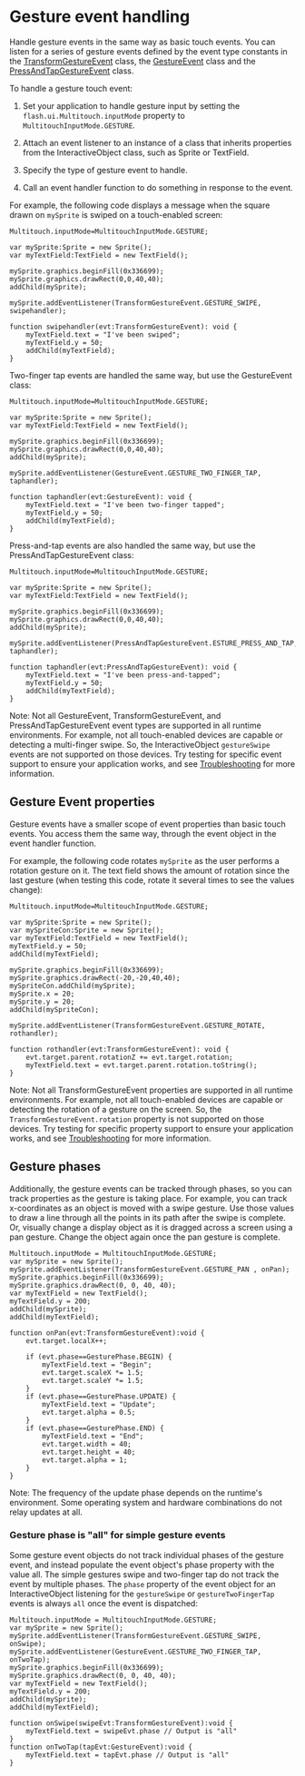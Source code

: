 # Gesture event handling

<div>

Handle gesture events in the same way as basic touch events. You can listen for
a series of gesture events defined by the event type constants in the
[TransformGestureEvent](https://help.adobe.com/en_US/FlashPlatform/reference/actionscript/3/flash/events/TransformGestureEvent.html)
class, the
[GestureEvent](https://help.adobe.com/en_US/FlashPlatform/reference/actionscript/3/flash/events/GestureEvent.html)
class and the
[PressAndTapGestureEvent](https://help.adobe.com/en_US/FlashPlatform/reference/actionscript/3/flash/events/PressAndTapGestureEvent.html)
class.

<div>

To handle a gesture touch event:

1.  Set your application to handle gesture input by setting the
    `flash.ui.Multitouch.inputMode` property to `MultitouchInputMode.GESTURE`.

2.  Attach an event listener to an instance of a class that inherits properties
    from the InteractiveObject class, such as Sprite or TextField.

3.  Specify the type of gesture event to handle.

4.  Call an event handler function to do something in response to the event.

</div>

For example, the following code displays a message when the square drawn on
`mySprite` is swiped on a touch-enabled screen:

    Multitouch.inputMode=MultitouchInputMode.GESTURE;

    var mySprite:Sprite = new Sprite();
    var myTextField:TextField = new TextField();

    mySprite.graphics.beginFill(0x336699);
    mySprite.graphics.drawRect(0,0,40,40);
    addChild(mySprite);

    mySprite.addEventListener(TransformGestureEvent.GESTURE_SWIPE, swipehandler);

    function swipehandler(evt:TransformGestureEvent): void {
    	myTextField.text = "I've been swiped";
    	myTextField.y = 50;
    	addChild(myTextField);
    }

Two-finger tap events are handled the same way, but use the GestureEvent class:

    Multitouch.inputMode=MultitouchInputMode.GESTURE;

    var mySprite:Sprite = new Sprite();
    var myTextField:TextField = new TextField();

    mySprite.graphics.beginFill(0x336699);
    mySprite.graphics.drawRect(0,0,40,40);
    addChild(mySprite);

    mySprite.addEventListener(GestureEvent.GESTURE_TWO_FINGER_TAP, taphandler);

    function taphandler(evt:GestureEvent): void {
    	myTextField.text = "I've been two-finger tapped";
    	myTextField.y = 50;
    	addChild(myTextField);
    }

Press-and-tap events are also handled the same way, but use the
PressAndTapGestureEvent class:

    Multitouch.inputMode=MultitouchInputMode.GESTURE;

    var mySprite:Sprite = new Sprite();
    var myTextField:TextField = new TextField();

    mySprite.graphics.beginFill(0x336699);
    mySprite.graphics.drawRect(0,0,40,40);
    addChild(mySprite);

    mySprite.addEventListener(PressAndTapGestureEvent.ESTURE_PRESS_AND_TAP, taphandler);

    function taphandler(evt:PressAndTapGestureEvent): void {
    	myTextField.text = "I've been press-and-tapped";
    	myTextField.y = 50;
    	addChild(myTextField);
    }

<div>

Note: Not all GestureEvent, TransformGestureEvent, and PressAndTapGestureEvent
event types are supported in all runtime environments. For example, not all
touch-enabled devices are capable or detecting a multi-finger swipe. So, the
InteractiveObject `gestureSwipe` events are not supported on those devices. Try
testing for specific event support to ensure your application works, and see
[Troubleshooting](WS1ca064e08d7aa930-581fb7b1257b16ff45-8000.html) for more
information.

</div>

</div>

<div>

## Gesture Event properties

<div>

Gesture events have a smaller scope of event properties than basic touch events.
You access them the same way, through the event object in the event handler
function.

For example, the following code rotates `mySprite` as the user performs a
rotation gesture on it. The text field shows the amount of rotation since the
last gesture (when testing this code, rotate it several times to see the values
change):

    Multitouch.inputMode=MultitouchInputMode.GESTURE;

    var mySprite:Sprite = new Sprite();
    var mySpriteCon:Sprite = new Sprite();
    var myTextField:TextField = new TextField();
    myTextField.y = 50;
    addChild(myTextField);

    mySprite.graphics.beginFill(0x336699);
    mySprite.graphics.drawRect(-20,-20,40,40);
    mySpriteCon.addChild(mySprite);
    mySprite.x = 20;
    mySprite.y = 20;
    addChild(mySpriteCon);

    mySprite.addEventListener(TransformGestureEvent.GESTURE_ROTATE, rothandler);

    function rothandler(evt:TransformGestureEvent): void {
    	evt.target.parent.rotationZ += evt.target.rotation;
    	myTextField.text = evt.target.parent.rotation.toString();
    }

<div>

Note: Not all TransformGestureEvent properties are supported in all runtime
environments. For example, not all touch-enabled devices are capable or
detecting the rotation of a gesture on the screen. So, the
`TransformGestureEvent.rotation` property is not supported on those devices. Try
testing for specific property support to ensure your application works, and see
[Troubleshooting](WS1ca064e08d7aa930-581fb7b1257b16ff45-8000.html) for more
information.

</div>

</div>

</div>

<div>

## Gesture phases

<div>

<div>

Additionally, the gesture events can be tracked through phases, so you can track
properties as the gesture is taking place. For example, you can track
x-coordinates as an object is moved with a swipe gesture. Use those values to
draw a line through all the points in its path after the swipe is complete. Or,
visually change a display object as it is dragged across a screen using a pan
gesture. Change the object again once the pan gesture is complete.

    Multitouch.inputMode = MultitouchInputMode.GESTURE;
    var mySprite = new Sprite();
    mySprite.addEventListener(TransformGestureEvent.GESTURE_PAN , onPan);
    mySprite.graphics.beginFill(0x336699);
    mySprite.graphics.drawRect(0, 0, 40, 40);
    var myTextField = new TextField();
    myTextField.y = 200;
    addChild(mySprite);
    addChild(myTextField);

    function onPan(evt:TransformGestureEvent):void {
    	evt.target.localX++;

    	if (evt.phase==GesturePhase.BEGIN) {
    		myTextField.text = "Begin";
    		evt.target.scaleX *= 1.5;
    		evt.target.scaleY *= 1.5;
    	}
    	if (evt.phase==GesturePhase.UPDATE) {
    		myTextField.text = "Update";
    		evt.target.alpha = 0.5;
    	}
    	if (evt.phase==GesturePhase.END) {
    		myTextField.text = "End";
    		evt.target.width = 40;
    		evt.target.height = 40;
    		evt.target.alpha = 1;
    	}
    }

<div>

Note: The frequency of the update phase depends on the runtime's environment.
Some operating system and hardware combinations do not relay updates at all.

</div>

</div>

</div>

<div>

### Gesture phase is "all" for simple gesture events

<div>

Some gesture event objects do not track individual phases of the gesture event,
and instead populate the event object's phase property with the value all. The
simple gestures swipe and two-finger tap do not track the event by multiple
phases. The `phase` property of the event object for an InteractiveObject
listening for the `gestureSwipe` or `gestureTwoFingerTap` events is always `all`
once the event is dispatched:

    Multitouch.inputMode = MultitouchInputMode.GESTURE;
    var mySprite = new Sprite();
    mySprite.addEventListener(TransformGestureEvent.GESTURE_SWIPE, onSwipe);
    mySprite.addEventListener(GestureEvent.GESTURE_TWO_FINGER_TAP, onTwoTap);
    mySprite.graphics.beginFill(0x336699);
    mySprite.graphics.drawRect(0, 0, 40, 40);
    var myTextField = new TextField();
    myTextField.y = 200;
    addChild(mySprite);
    addChild(myTextField);

    function onSwipe(swipeEvt:TransformGestureEvent):void {
    	myTextField.text = swipeEvt.phase // Output is "all"
    }
    function onTwoTap(tapEvt:GestureEvent):void {
    	myTextField.text = tapEvt.phase // Output is "all"
    }

</div>

</div>

</div>

<div>

<div>

</div>

</div>
